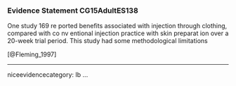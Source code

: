 ### Evidence Statement CG15AdultES138
One study 169 re ported benefits associated with injection through clothing, compared with co nv entional injection practice with skin preparat ion over a 20-week trial period. This study had some methodological limitations

[@Fleming_1997]

---
niceevidencecategory: Ib
...


